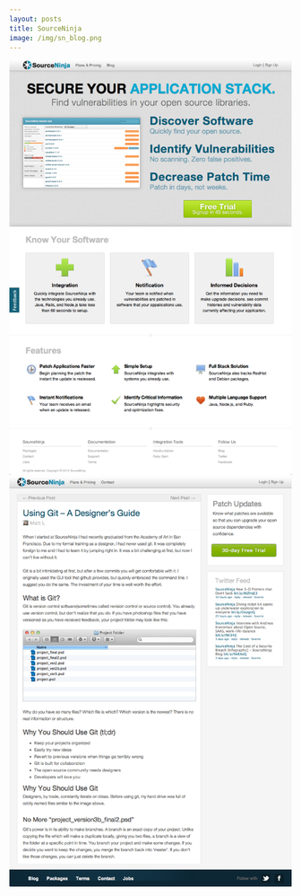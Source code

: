 ```yaml
---
layout: posts
title: SourceNinja
image: /img/sn_blog.png
---
```


<img src="/img/sn_home.png" />

<img src="/img/sn_blog.png" />
